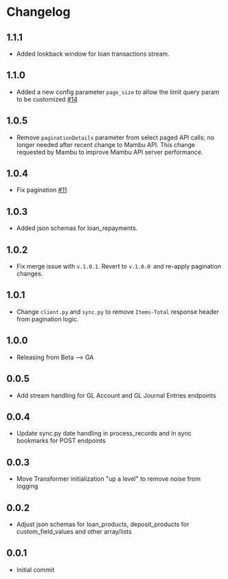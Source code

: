 # Changelog

## 1.1.1
  * Added lookback window for loan transactions stream.

## 1.1.0
  * Added a new config parameter `page_size` to allow the limit query param to be customized [#14](https://github.com/singer-io/tap-mambu/pull/14)

## 1.0.5
 * Remove `paginationDetails` parameter from select paged API calls; no longer needed after recent change to Mambu API. This change requested by Mambu to improve Mambu API server performance.

## 1.0.4
 * Fix pagination [#11](https://github.com/singer-io/tap-mambu/pull/11)

## 1.0.3
 * Added json schemas for loan_repayments.

## 1.0.2
 * Fix merge issue with `v.1.0.1`. Revert to `v.1.0.0 `and re-apply pagination changes.

## 1.0.1
 * Change `client.py` and `sync.py` to remove `Items-Total` response header from pagination logic.

## 1.0.0
 * Releasing from Beta --> GA

## 0.0.5
  * Add stream handling for GL Account and GL Journal Entries endpoints

## 0.0.4
  * Update sync.py date handling in process_records and in sync bookmarks for POST endpoints

## 0.0.3
  * Move Transformer initialization "up a level" to remove noise from logging

## 0.0.2
  * Adjust json schemas for loan_products, deposit_products for custom_field_values and other array/lists

## 0.0.1
  * Initial commit

